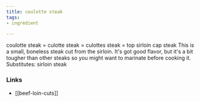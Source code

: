 ```yaml
---
title: coulotte steak
tags:
- ingredient

---
```

coulotte steak = culotte steak = culottes steak = top sirloin cap steak This is a small, boneless steak cut from the sirloin. It's got good flavor, but it's a bit tougher than other steaks so you might want to marinate before cooking it. Substitutes: sirloin steak

### Links

* [[beef-loin-cuts]]
